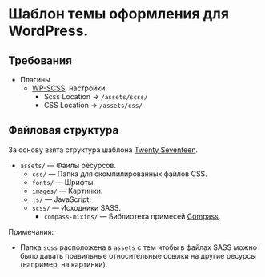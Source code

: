 # Шаблон темы оформления для WordPress.

## Требования

* Плагины
    * [WP-SCSS](https://ru.wordpress.org/plugins/wp-scss/), настройки:
    	* Scss Location → `/assets/scss/`	
    	* CSS Location → `/assets/css/`	

## Файловая структура

За основу взята структура шаблона [Twenty Seventeen](https://github.com/WordPress/twentyseventeen).

* `assets/` — Файлы ресурсов.
    * `css/` — Папка для скомпилированных файлов CSS.
    * `fonts/` — Шрифты.
    * `images/` — Картинки.
    * `js/` — JavaScript.
    * `scss/` — Исходники SASS.
        * `compass-mixins/` — Библиотека примесей
          [Compass](https://github.com/Igosuki/compass-mixins/).

Примечания:

* Папка `scss` расположена в `assets` с тем чтобы в файлах SASS можно было давать правильные
  относительные ссылки на другие ресурсы (например, на картинки).
